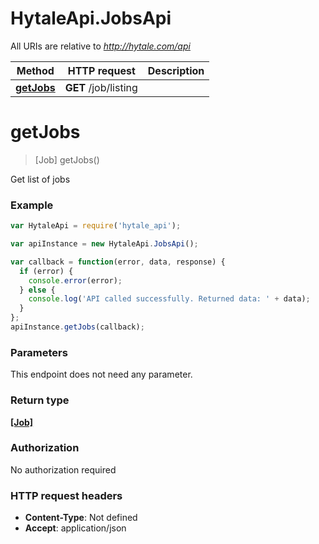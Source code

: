# HytaleApi.JobsApi

All URIs are relative to *http://hytale.com/api*

Method | HTTP request | Description
------------- | ------------- | -------------
[**getJobs**](JobsApi.md#getJobs) | **GET** /job/listing | 


<a name="getJobs"></a>
# **getJobs**
> [Job] getJobs()



Get list of jobs

### Example
```javascript
var HytaleApi = require('hytale_api');

var apiInstance = new HytaleApi.JobsApi();

var callback = function(error, data, response) {
  if (error) {
    console.error(error);
  } else {
    console.log('API called successfully. Returned data: ' + data);
  }
};
apiInstance.getJobs(callback);
```

### Parameters
This endpoint does not need any parameter.

### Return type

[**[Job]**](Job.md)

### Authorization

No authorization required

### HTTP request headers

 - **Content-Type**: Not defined
 - **Accept**: application/json

